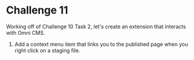 # Challenge 11

Working off of Challenge 10 Task 2, let's create an extension that interacts with Omni CMS.

1. Add a context menu item that links you to the published page when you right click on a staging file.